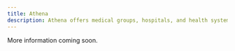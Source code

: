 ```yaml
---
title: Athena
description: Athena offers medical groups, hospitals, and health systems cloud-based EHR, practice management, and patient engagement services that seamlessly connect care and drive results for every client. 
---
```


More information coming soon.